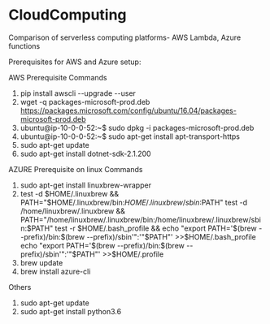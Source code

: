 # CloudComputing
Comparison of serverless computing platforms- AWS Lambda, Azure functions

Prerequisites for AWS and Azure setup:

AWS Prerequisite Commands
1. pip install awscli --upgrade --user
2. wget -q packages-microsoft-prod.deb https://packages.microsoft.com/config/ubuntu/16.04/packages-microsoft-prod.deb
3. ubuntu@ip-10-0-0-52:~$ sudo dpkg -i packages-microsoft-prod.deb
4. ubuntu@ip-10-0-0-52:~$ sudo apt-get install apt-transport-https
5. sudo apt-get update
6. sudo apt-get install dotnet-sdk-2.1.200

AZURE Prerequisite on linux Commands
1. sudo apt-get install linuxbrew-wrapper
2. test -d $HOME/.linuxbrew && PATH="$HOME/.linuxbrew/bin:$HOME/.linuxbrew/sbin:$PATH"
test -d /home/linuxbrew/.linuxbrew && PATH="/home/linuxbrew/.linuxbrew/bin:/home/linuxbrew/.linuxbrew/sbin:$PATH"
test -r $HOME/.bash_profile && echo "export PATH='$(brew --prefix)/bin:$(brew --prefix)/sbin'":'"$PATH"' >>$HOME/.bash_profile
         echo "export PATH='$(brew --prefix)/bin:$(brew --prefix)/sbin'":'"$PATH"' >>$HOME/.profile
3. brew update
4. brew install azure-cli

Others
1. sudo apt-get update
2. sudo apt-get install python3.6

